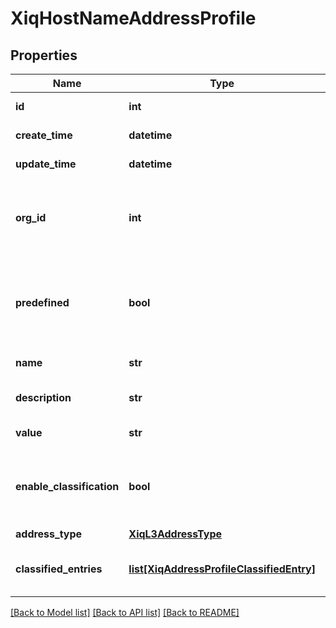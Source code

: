 # XiqHostNameAddressProfile

## Properties
Name | Type | Description | Notes
------------ | ------------- | ------------- | -------------
**id** | **int** | The unique identifier | 
**create_time** | **datetime** | The create time | 
**update_time** | **datetime** | The last update time | 
**org_id** | **int** | The organization identifier, valid when enabling HIQ feature | [optional] 
**predefined** | **bool** | Flag to describe whether the application is predefined or customised | [optional] 
**name** | **str** | Address profile name | 
**description** | **str** | Address profile description | [optional] 
**value** | **str** | Address profile value | [optional] 
**enable_classification** | **bool** | The flag to enable classification on L3 address profile | [optional] 
**address_type** | [**XiqL3AddressType**](XiqL3AddressType.md) |  | 
**classified_entries** | [**list[XiqAddressProfileClassifiedEntry]**](XiqAddressProfileClassifiedEntry.md) | The address profile classified entries | [optional] 

[[Back to Model list]](../README.md#documentation-for-models) [[Back to API list]](../README.md#documentation-for-api-endpoints) [[Back to README]](../README.md)


